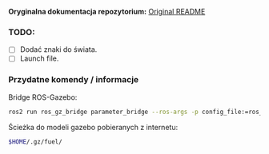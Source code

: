**Oryginalna dokumentacja repozytorium:**
[Original README](docs/README.md)

### TODO:
- [ ] Dodać znaki do świata.
- [ ] Launch file.

### Przydatne komendy / informacje
Bridge ROS-Gazebo:
```bash
ros2 run ros_gz_bridge parameter_bridge --ros-args -p config_file:=ros_gz_bridge.yaml
```
Ścieżka do modeli gazebo pobieranych z internetu:
```bash
$HOME/.gz/fuel/
```